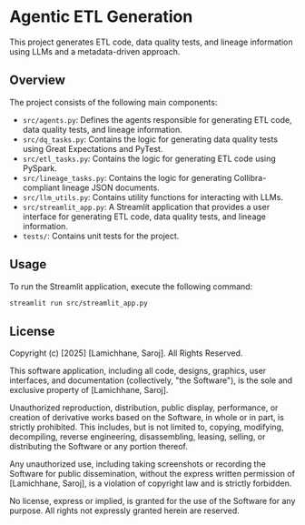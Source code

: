 # Agentic ETL Generation

This project generates ETL code, data quality tests, and lineage information using LLMs and a metadata-driven approach.

## Overview

The project consists of the following main components:

-   `src/agents.py`: Defines the agents responsible for generating ETL code, data quality tests, and lineage information.
-   `src/dq_tasks.py`: Contains the logic for generating data quality tests using Great Expectations and PyTest.
-   `src/etl_tasks.py`: Contains the logic for generating ETL code using PySpark.
-   `src/lineage_tasks.py`: Contains the logic for generating Collibra-compliant lineage JSON documents.
-   `src/llm_utils.py`: Contains utility functions for interacting with LLMs.
-   `src/streamlit_app.py`: A Streamlit application that provides a user interface for generating ETL code, data quality tests, and lineage information.
-   `tests/`: Contains unit tests for the project.

## Usage

To run the Streamlit application, execute the following command:

```bash
streamlit run src/streamlit_app.py
```

## License
Copyright (c) [2025] [Lamichhane, Saroj]. All Rights Reserved.

This software application, including all code, designs, graphics, user interfaces, and documentation (collectively, "the Software"), is the sole and exclusive property of [Lamichhane, Saroj].

Unauthorized reproduction, distribution, public display, performance, or creation of derivative works based on the Software, in whole or in part, is strictly prohibited. This includes, but is not limited to, copying, modifying, decompiling, reverse engineering, disassembling, leasing, selling, or distributing the Software or any portion thereof.

Any unauthorized use, including taking screenshots or recording the Software for public dissemination, without the express written permission of [Lamichhane, Saroj], is a violation of copyright law and is strictly forbidden.

No license, express or implied, is granted for the use of the Software for any purpose. All rights not expressly granted herein are reserved.

